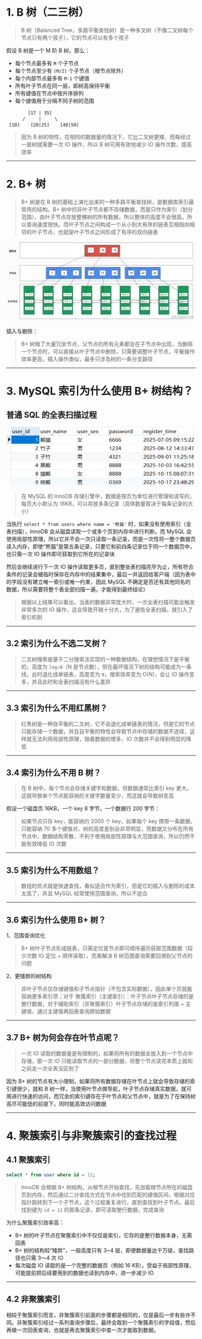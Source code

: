 
# 1. B 树（二三树）

>B 树（Balanced Tree，多路平衡查找树）是一种多叉树（不像二叉树每个节点只有两个孩子），它的节点可以有多个孩子

假设 B 树是一个 M 阶 B 树，那么：

- 每个节点最多有 `M` 个子节点
- 每个节点至少有 `⌈M/2⌉` 个子节点（根节点除外）
- 每个内部节点最多有 `M-1` 个键值
- 所有叶子节点在同一层，即树高保持平衡
- 所有键值在节点中按升序排列
- 每个键值用于分隔不同子树的范围

```less
        [17 | 35]
      /     |     \
 [10]    [20|25]    [40|50] 
```

>因为 B 树的特性，在相同的数据量的情况下，它比二叉树更矮，而每经过一层树就需要一次 IO 操作，所以 B 树可用有效地减少 IO 操作次数，提高效率

****
# 2. B+ 树

>B+ 树是在 B 树的基础上演化出来的一种多路平衡查找树，是数据库索引最常用的结构。B+ 树中的非叶子节点都不存储数据，而是只作为索引（划分范围），由叶子节点存放整棵树的所有数据，所以整体的高度不会很高，所以查询速度很快。而叶子节点之间构成一个从小到大有序的链表互相指向相邻的叶子节点，也就是叶子节点之间形成了有序的双向链表

![](images/B+%20树索引/file-20250522195021.png)

插入与删除：

>B+ 树做了大量冗余节点，父节点的所有元素都会在子节点中出现，当删除一个节点时，可以直接从叶子节点中删除，只需要调整叶子节点，平衡操作效率更高，插入操作类似，最多只涉及树的一条分支路径

****
# 3. MySQL 索引为什么使用 B+ 树结构？

## 普通 SQL 的全表扫描过程

![](images/B+%20树索引/file-20250522203937.png)

>在 MySQL 的 InnoDB 存储引擎中，数据是按页为单位进行管理和读写的，每页大小默认为 16KB，可以存放多条记录（具体数量取决于每条记录的大小）

当执行 `select * from users where name = '熊猫'` 时，如果没有使用索引（全表扫描），InnoDB 会从磁盘读取一个或多个页到内存中进行判断。而 MySQL 会使用局部性原理，所以它并不会一次只读取一条记录，而是一次性将一整个数据页读入内存，即使“熊猫”是第五条记录，只要它和前四条记录位于同一个数据页中，也只需一次 IO 操作即可获取到它所在的记录块

然后会继续进行下一次 IO 操作读取更多页，直到整张表扫描完毕为止，所有符合条件的记录会被临时保存在内存中的结果集中，最后一并返回给客户端（因为表中的字段没有建立唯一索引或唯一约束，因此 MySQL 不确定是否还有其他同名的数据，所以需要将整个表全部扫描一遍，才能得到最终结论）

>根据以上结果可以看出，当表的数据非常庞大时，一次全表扫描可能会触发非常多次的 IO 操作，这会导致开销十分大，为了避免全表扫描，就引入了索引机制

****
## 3.2 索引为什么不选二叉树？

>二叉树搜索是基于二分搜索法实现的一种数据结构，在理想情况下是平衡的，高度为 `log₂N`（N 是节点数），但在最坏情况下树的结构可能成为一条线，此时退化成单链表，高度变为 `N`，搜索效率变为 O(N)，会让 IO 操作变多，并且此时和全表扫描没有什么差异

****
## 3.3 索引为什么不用红黑树？

>红黑树是一种自平衡的二叉树，它不会退化成单链表的情况，但是它的节点只能存储一个数据，并且自平衡的特性会导致节点中存储的数据不连续，这样就无法利用局部性原理，随着数据的增多，IO 次数并不会得到明显的降低

****
## 3.4 索引为什么不用 B 树？

>在 B 树中，每个节点会存储关键字和数据，但数据通常比索引 key 更大，这就导致单个节点能容纳的关键字数量变少，而这就会导致树变高

假设一个磁盘页 16KB，一个 key 8 字节，一个数据行 200 字节：

>如果节点只存 key，能容纳约 2000 个 key，如果每个 key 携带一条数据，只能容纳 70 多个键值对，树的高度差别会非常明显，而数据又分布在所有节点中，数据结构零散，不利于使用局部性原理与大范围查询，所以仍然不能有效降低 IO 次数

****
## 3.5 索引为什么不用数组？

>数组的优点就是快速查找，看似适合作为索引，但是它的插入与删除的成本太高了，并且 MySQL 经常使用范围查询，所以不适合

****
## 3.6 索引为什么使用 B+ 树？

1、范围查询优化

>B+ 树叶子节点形成链表，只需定位首节点即可顺序遍历获取范围数据（较少次数 IO 定位 + 顺序读取），完美解决 B 树范围查询需要回溯到父节点的问题

2、更矮胖的树结构

>非叶子节点仅存储键值和子节点指针（不包含实际数据），因此单个页就能容纳更多索引项；对于 聚簇索引（主键索引）：叶子节点叶子节点存储的是整行数据，对于辅助索引（非聚簇索引）叶子节点存储的是索引列值 + 主键值，通过主键值再回表查询原始数据

****
## 3.7 B+ 树为何会存在叶节点呢？

>一次 IO 读取的数据量是有限制的，如果将所有的数据全放入到一个节点中存储，那一次 IO 只能读取节点的一部分数据，将整个节点读完本质上就和之前走一次全表没区别了

因为 B+ 树的节点有大小限制，如果将所有数据存储在叶节点上就会导致存储的索引键很少，就和 B 树一样，当使用叶节点做导航，叶子节点存储真实数据，就可用进行快速的访问，而冗余的索引键存在于叶节点和父节点中，就是为了在保持树高尽可能低的前提下，同时能高效访问数据

****
# 4. 聚簇索引与非聚簇索引的查找过程

## 4.1 聚簇索引

```sql
select * from user where id = 12;
```

> InnoDB 会根据 B+ 树结构，从根节点开始查找，先加载根节点所在的磁盘页到内存，然后通过二分查找方式在节点中找到匹配的键值区间，根据对应指针跳转到下一个子节点，这个过程重复进行，直到查找到叶子节点。最后找到键为 `id = 12` 的那条记录，即可读取整行数据，完成查询

为什么聚簇索引效率高：

- B+ 树的叶子节点在聚簇索引中不仅仅是索引，它存的是整行数据本身，无需回表
- B+ 树的结构较“矮胖”，一般高度只有 3~4 层，即便数据量达千万级，查找路径也只需 3～4 次 IO
- 每次磁盘 IO 读取的是一个完整的数据页（例如 16 KB），受益于局部性原理，可能提前把后续要用到的数据也读到内存中，进一步减少 IO

****
## 4.2 非聚簇索引

相较于聚簇索引而言，非聚簇索引前面的步骤都是相同的，仅是最后一步有些许不同。非聚簇索引经过一系列查询步骤后，最终会取到一个聚簇索引的字段值，然后再做一次回表查询，也就是再去聚簇索引中查一次才能取到数据。










